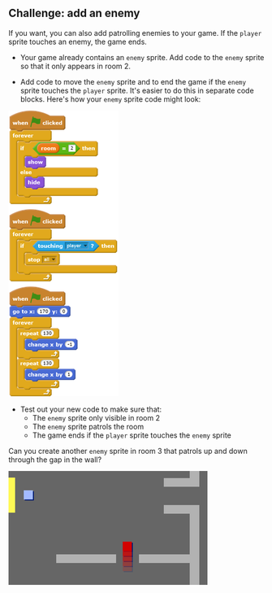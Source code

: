 ## Challenge: add an enemy

If you want, you can also add patrolling enemies to your game. If the `player` sprite touches an enemy, the game ends.

+ Your game already contains an `enemy` sprite. Add code to the `enemy` sprite so that it only appears in room 2.

+ Add code to move the `enemy` sprite and to end the game if the `enemy` sprite touches the `player` sprite. It's easier to do this in separate code blocks. Here's how your `enemy` sprite code might look:

![blocks_1545216565_702328](images/blocks_1545216565_702328.png)

+ Test out your new code to make sure that:
	+ The `enemy` sprite only visible in room 2
	+ The `enemy` sprite patrols the room
	+ The game ends if the `player` sprite touches the `enemy` sprite

Can you create another `enemy` sprite in room 3 that patrols up and down through the gap in the wall?

![screenshot](images/world-enemy2.png)

